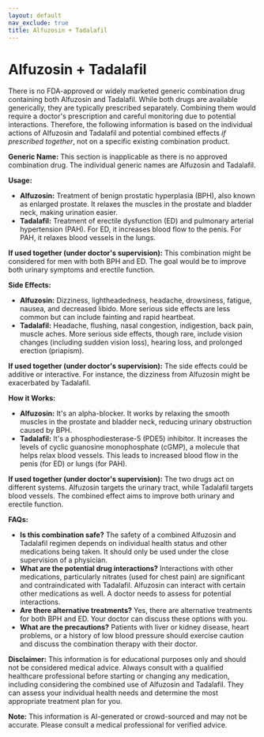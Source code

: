 ```yaml
---
layout: default
nav_exclude: true
title: Alfuzosin + Tadalafil
---
```


# Alfuzosin + Tadalafil

There is no FDA-approved or widely marketed generic combination drug containing both Alfuzosin and Tadalafil.  While both drugs are available generically, they are typically prescribed separately.  Combining them would require a doctor's prescription and careful monitoring due to potential interactions.  Therefore, the following information is based on the individual actions of Alfuzosin and Tadalafil and potential combined effects *if prescribed together*, not on a specific existing combination product.

**Generic Name:**  This section is inapplicable as there is no approved combination drug.  The individual generic names are Alfuzosin and Tadalafil.

**Usage:**

* **Alfuzosin:**  Treatment of benign prostatic hyperplasia (BPH), also known as enlarged prostate.  It relaxes the muscles in the prostate and bladder neck, making urination easier.
* **Tadalafil:** Treatment of erectile dysfunction (ED) and pulmonary arterial hypertension (PAH).  For ED, it increases blood flow to the penis. For PAH, it relaxes blood vessels in the lungs.

**If used together (under doctor's supervision):** This combination might be considered for men with both BPH and ED.  The goal would be to improve both urinary symptoms and erectile function.

**Side Effects:**

* **Alfuzosin:** Dizziness, lightheadedness, headache, drowsiness, fatigue, nausea, and decreased libido.  More serious side effects are less common but can include fainting and rapid heartbeat.
* **Tadalafil:** Headache, flushing, nasal congestion, indigestion, back pain, muscle aches.  More serious side effects, though rare, include vision changes (including sudden vision loss), hearing loss, and prolonged erection (priapism).

**If used together (under doctor's supervision):** The side effects could be additive or interactive.  For instance, the dizziness from Alfuzosin might be exacerbated by Tadalafil.

**How it Works:**

* **Alfuzosin:**  It's an alpha-blocker.  It works by relaxing the smooth muscles in the prostate and bladder neck, reducing urinary obstruction caused by BPH.
* **Tadalafil:**  It's a phosphodiesterase-5 (PDE5) inhibitor.  It increases the levels of cyclic guanosine monophosphate (cGMP), a molecule that helps relax blood vessels. This leads to increased blood flow in the penis (for ED) or lungs (for PAH).

**If used together (under doctor's supervision):**  The two drugs act on different systems. Alfuzosin targets the urinary tract, while Tadalafil targets blood vessels.  The combined effect aims to improve both urinary and erectile function.

**FAQs:**

* **Is this combination safe?**  The safety of a combined Alfuzosin and Tadalafil regimen depends on individual health status and other medications being taken.  It should only be used under the close supervision of a physician.
* **What are the potential drug interactions?**  Interactions with other medications, particularly nitrates (used for chest pain) are significant and contraindicated with Tadalafil.  Alfuzosin can interact with certain other medications as well. A doctor needs to assess for potential interactions.
* **Are there alternative treatments?**  Yes, there are alternative treatments for both BPH and ED.  Your doctor can discuss these options with you.
* **What are the precautions?** Patients with liver or kidney disease, heart problems, or a history of low blood pressure should exercise caution and discuss the combination therapy with their doctor.


**Disclaimer:** This information is for educational purposes only and should not be considered medical advice. Always consult with a qualified healthcare professional before starting or changing any medication, including considering the combined use of Alfuzosin and Tadalafil.  They can assess your individual health needs and determine the most appropriate treatment plan for you.


**Note:** This information is AI-generated or crowd-sourced and may not be accurate. Please consult a medical professional for verified advice.
